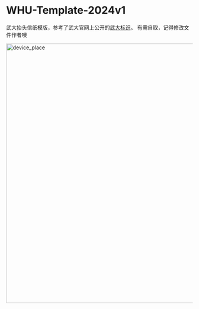 # WHU-Template-2024v1
武大抬头信纸模版，参考了武大官网上公开的[武大标识](https://www.whu.edu.cn/xxgk/wdbs.htm)。
有需自取，记得修改文件作者噢


<img src="https://github.com/Antony-Zhang/WHU-Template/blob/main/WHU_Template.png?raw=true" alt="device_place" width="700" />
